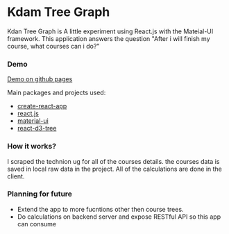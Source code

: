 # Kdam Tree Graph

Kdan Tree Graph is A little experiment using React.js with the Mateial-UI framework.
This application answers the question "After i will finish my course, what courses can i do?"

### Demo
[Demo on github pages](https://lightsean.github.io/course-unlocking-graph/)

Main packages and projects used:
  - [create-react-app](https://github.com/facebook/create-react-app)
  - [react.js](https://reactjs.org/)
  - [material-ui](https://material-ui.com/)
  - [react-d3-tree](https://www.npmjs.com/package/react-d3-tree)
  

### How it works?
I scraped the technion ug for all of the courses details. the courses data is saved in local raw data in the project.
All of the calculations are done in the client. 

### Planning for future
 - Extend the app to more fucntions other then course trees.
 - Do calculations on backend server and expose RESTful API so this app can consume